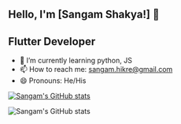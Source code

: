 ## Hello, I'm [Sangam Shakya!] 👋

## Flutter Developer

- 🌱 I’m currently learning python, JS
- 📫 How to reach me: sangam.hikre@gmail.com
- 😄 Pronouns: He/His

[![Sangam's GitHub stats](https://github-readme-stats.vercel.app/api?username=ShakyaSangam)](https://github.com/anuraghazra/github-readme-stats)

![Sangam's GitHub stats](https://github-readme-stats.vercel.app/api?username=ShakyaSangam&count_private=true)

